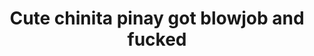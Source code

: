 ---
layout: post
title: Cute chinita pinay got blowjob and fucked
duration: '22:16'
view: 207
rate: 2
video: 'https://flashservice.xvideos.com/embedframe/27314511'
category: 
 - amateur
 - beautiful
 - curvy
 - pinay-interracial
 - pinay
 - student
tags: 
 - pinay-sex
priority: 0.9
changefreq: daily
---